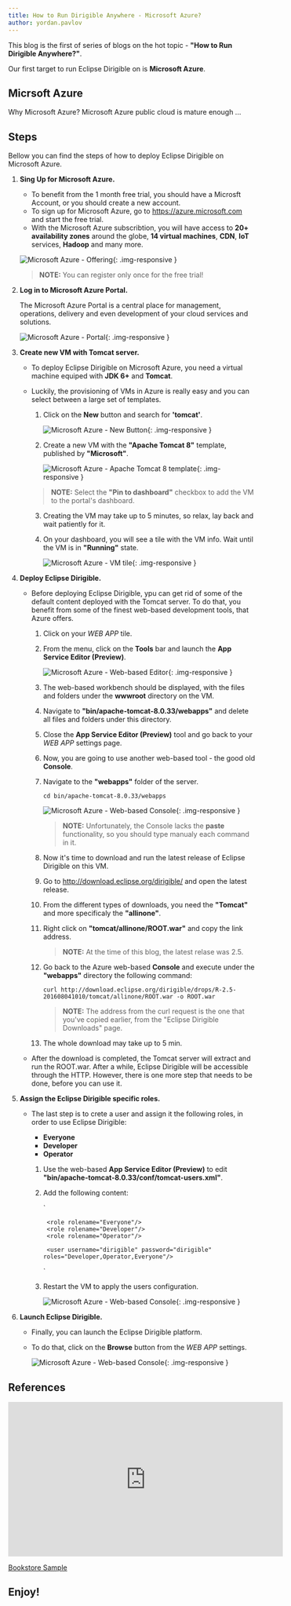 ```yaml
---
title: How to Run Dirigible Anywhere - Microsoft Azure?
author: yordan.pavlov
---
```



This blog is the first of series of blogs on the hot topic - **"How to Run Dirigible Anywhere?"**.

Our first target to run Eclipse Dirigible on is **Microsoft Azure**.

## Micrsoft Azure
Why Microsoft Azure? Microsoft Azure public cloud is <TODO> mature enough ...

## Steps
Bellow you can find the steps of how to deploy Eclipse Dirigible on Microsoft Azure.

1. **Sing Up for Microsoft Azure.**
	* To benefit from the 1 month free trial, you should have a Microsft Account, or you should create a new account.
	* To sign up for Microsoft Azure, go to <a href="https://azure.microsoft.com" target="_blank">https://azure.microsoft.com</a> and start the free trial.
	* With the Microsoft Azure subscribtion, you will have access to **20+ availability zones** around the globe, **14 virtual machines**, **CDN**, **IoT** services, **Hadoop** and many more.

	![Microsoft Azure - Offering](/img/posts/20160809-0/microsoft-azure-offering.png){: .img-responsive }

	> **NOTE:** You can register only once for the free trial!

2. **Log in to Microsoft Azure Portal.**
	
	The Microsoft Azure Portal is a central place for management, operations, delivery and even development of your cloud services and solutions.
 
	![Microsoft Azure - Portal](/img/posts/20160809-0/microsoft-azure-portal.png){: .img-responsive }
	
3. **Create new VM with Tomcat server.**
	* To deploy Eclipse Dirigible on Microsoft Azure, you need a virtual machine equiped with **JDK 6+** and **Tomcat**.
	* Luckily, the provisioning of VMs in Azure is really easy and you can select between a large set of templates.
		1. Click on the **New** button and search for **'tomcat'**.
	
			![Microsoft Azure - New Button](/img/posts/20160809-0/microsoft-azure-new.png){: .img-responsive }
		
		2. Create a new VM with the **"Apache Tomcat 8"** template, published by **"Microsoft"**.

			![Microsoft Azure - Apache Tomcat 8 template](/img/posts/20160809-0/microsoft-azure-search-tomcat.png){: .img-responsive }

		> **NOTE:** Select the **"Pin to dashboard"** checkbox to add the VM to the portal's dashboard.

		3. Creating the VM may take up to 5 minutes, so relax, lay back and wait patiently for it.
		4. On your dashboard, you will see a tile with the VM info. Wait until the VM is in **"Running"** state.

			![Microsoft Azure - VM tile](/img/posts/20160809-0/microsoft-azure-vm.png){: .img-responsive }
4. **Deploy Eclipse Dirigible.**
	* Before deploying Eclipse Dirigible, ypu can get rid of some of the default content deployed with the Tomcat server. To do that, you benefit from some of the finest web-based development tools, that Azure offers.
		1. Click on your *WEB APP* tile.
		2. From the menu, click on the **Tools** bar and launch the **App Service Editor (Preview)**.

			![Microsoft Azure - Web-based Editor](/img/posts/20160809-0/microsoft-azure-tools-editor.png){: .img-responsive }
		3. The web-based workbench should be displayed, with the files and folders under the **wwwroot** directory on the VM.
		4. Navigate to **"bin/apache-tomcat-8.0.33/webapps"** and delete all files and folders under this directory.
		5. Close the **App Service Editor (Preview)** tool and go back to your *WEB APP* settings page.
		6. Now, you are going to use another web-based tool - the good old **Console**.
		7. Navigate to the **"webapps"** folder of the server. 

			`
			cd bin/apache-tomcat-8.0.33/webapps
			`
			
			![Microsoft Azure - Web-based Console](/img/posts/20160809-0/microsoft-azure-tools-console.png){: .img-responsive }
			
			> **NOTE:** Unfortunately, the Console lacks the **paste** functionality, so you should type manualy each command in it.

		8. Now it's time to download and run the latest release of Eclipse Dirigible on this VM.
		9. Go to <a href="http://download.eclipse.org/dirigible/" target="_blank">http://download.eclipse.org/dirigible/</a> and open the latest release.
		10. From the different types of downloads, you need the **"Tomcat"** and more specificaly the **"allinone"**.
		11. Right click on **"tomcat/allinone/ROOT.war"** and copy the link address.
		
			> **NOTE:** At the time of this blog, the latest relase was 2.5.
		
		12. Go back to the Azure web-based **Console** and execute under the **"webapps"** directory the following command:


			`
			curl http://download.eclipse.org/dirigible/drops/R-2.5-201608041010/tomcat/allinone/ROOT.war -o ROOT.war
			`
			
		
			> **NOTE:** The address from the curl request is the one that you've copied earlier, from the "Eclipse Dirigible Downloads" page.
		
		13. The whole download may take up to 5 min.
	* After the download is completed, the Tomcat server will extract and run the ROOT.war. After a while, Eclipse Dirigible will be accessible through the HTTP. However, there is one more step that needs to be done, before you can use it.
5. **Assign the Eclipse Dirigible specific roles.**
	* The last step is to crete a user and assign it the following roles, in order to use Eclipse Dirigible:
		* **Everyone**
		* **Developer**
		* **Operator**

		1. Use the web-based **App Service Editor (Preview)** to edit **"bin/apache-tomcat-8.0.33/conf/tomcat-users.xml"**.
		2. Add the following content:

			`
					
				<role rolename="Everyone"/>
				<role rolename="Developer"/>
				<role rolename="Operator"/>
	
				<user username="dirigible" password="dirigible" roles="Developer,Operator,Everyone"/>
			`
		3. Restart the VM to apply the users configuration.
			
			![Microsoft Azure - Web-based Console](/img/posts/20160809-0/microsoft-azure-restart.png){: .img-responsive }

6. **Launch Eclipse Dirigible.**
	* Finally, you can launch the Eclipse Dirigible platform.
	* To do that, click on the **Browse** button from the *WEB APP* settings.

			
		![Microsoft Azure - Web-based Console](/img/posts/20160809-0/microsoft-azure-browse.png){: .img-responsive }

## References

<iframe width="560" height="315" src="https://www.youtube.com/embed/Q1SxBr155zk" frameborder="0" allowfullscreen></iframe>

<a href="http://www.dirigible.io/samples/bookstore.html" target="_blank">Bookstore Sample</a>


## Enjoy!
